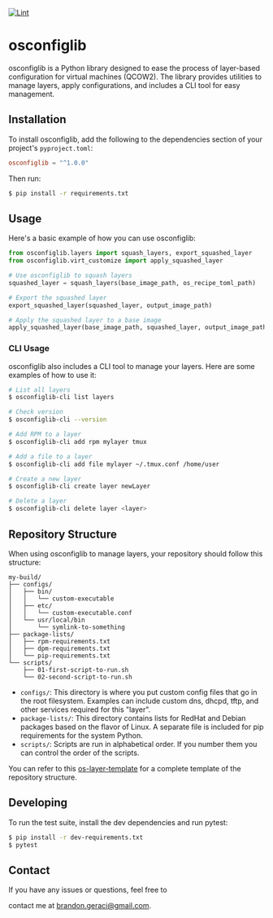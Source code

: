 [![Lint](https://github.com/brandonrc/osconfiglib/actions/workflows/lint.yml/badge.svg)](https://github.com/brandonrc/osconfiglib/actions/workflows/lint.yml)

# osconfiglib

osconfiglib is a Python library designed to ease the process of layer-based configuration for virtual machines (QCOW2). The library provides utilities to manage layers, apply configurations, and includes a CLI tool for easy management.

## Installation

To install osconfiglib, add the following to the dependencies section of your project's `pyproject.toml`:

```toml
osconfiglib = "^1.0.0"
```

Then run:

```bash
$ pip install -r requirements.txt
```

## Usage

Here's a basic example of how you can use osconfiglib:

```python
from osconfiglib.layers import squash_layers, export_squashed_layer
from osconfiglib.virt_customize import apply_squashed_layer

# Use osconfiglib to squash layers
squashed_layer = squash_layers(base_image_path, os_recipe_toml_path)

# Export the squashed layer
export_squashed_layer(squashed_layer, output_image_path)

# Apply the squashed layer to a base image
apply_squashed_layer(base_image_path, squashed_layer, output_image_path, python_version="python3")
```

### CLI Usage

osconfiglib also includes a CLI tool to manage your layers. Here are some examples of how to use it:

```bash
# List all layers
$ osconfiglib-cli list layers

# Check version
$ osconfiglib-cli --version

# Add RPM to a layer
$ osconfiglib-cli add rpm mylayer tmux

# Add a file to a layer
$ osconfiglib-cli add file mylayer ~/.tmux.conf /home/user

# Create a new layer
$ osconfiglib-cli create layer newLayer

# Delete a layer
$ osconfiglib-cli delete layer <layer>
```

## Repository Structure

When using osconfiglib to manage layers, your repository should follow this structure:

```
my-build/
├── configs/
│   ├── bin/
│   │   └── custom-executable
│   ├── etc/
│   │   └── custom-executable.conf
│   └── usr/local/bin
│       └── symlink-to-something
├── package-lists/
│   ├── rpm-requirements.txt
│   ├── dpm-requirements.txt
│   └── pip-requirements.txt
└── scripts/
    ├── 01-first-script-to-run.sh
    └── 02-second-script-to-run.sh
```

- `configs/`: This directory is where you put custom config files that go in the root filesystem. Examples can include custom dns, dhcpd, tftp, and other services required for this "layer".
- `package-lists/`: This directory contains lists for RedHat and Debian packages based on the flavor of Linux. A separate file is included for pip requirements for the system Python.
- `scripts/`: Scripts are run in alphabetical order. If you number them you can control the order of the scripts.

You can refer to this [os-layer-template](https://github.com/brandonrc/os-layer-template) for a complete template of the repository structure.

## Developing

To run the test suite, install the dev dependencies and run pytest:

```bash
$ pip install -r dev-requirements.txt
$ pytest
```

## Contact

If you have any issues or questions, feel free to

 contact me at brandon.geraci@gmail.com.
